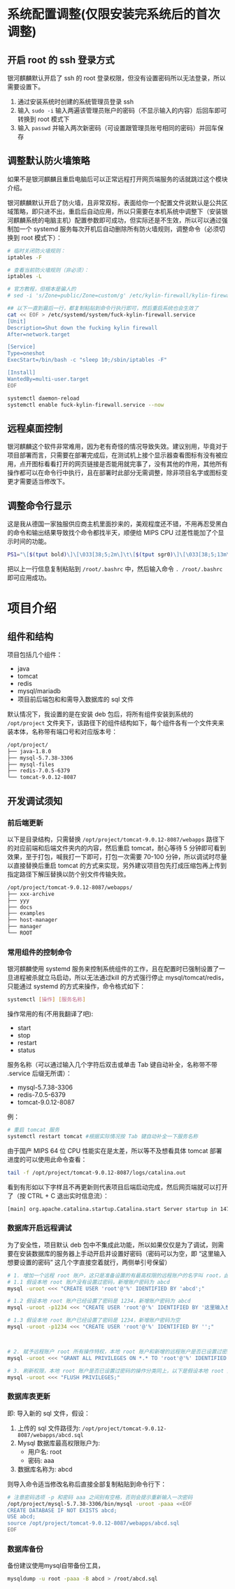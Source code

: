 
# 系统配置调整(仅限安装完系统后的首次调整)
## 开启 root 的 ssh 登录方式
银河麒麟默认开启了 ssh 的 root 登录权限，但没有设置密码所以无法登录，所以需要设置下。
1. 通过安装系统时创建的系统管理员登录 ssh
2. 输入 `sudo -i` 输入两遍该管理员账户的密码（不显示输入的内容）后回车即可转换到 root 模式下
3. 输入 `passwd` 并输入两次新密码（可设置跟管理员账号相同的密码）并回车保存

## 调整默认防火墙策略
如果不是银河麒麟且重启电脑后可以正常远程打开网页端服务的话就跳过这个模块介绍。

银河麒麟默认开启了防火墙，且非常双标，表面给你一个配置文件说默认是公共区域策略，即只进不出，重启后自动应用，所以只需要在本机系统中调整下（安装银河麒麟系统的电脑主机）配置参数即可成功，但实际还是不生效，所以可以通过强制加一个 systemd 服务每次开机后自动删除所有防火墙规则，调整命令（必须切换到 root 模式下）：
```bash
# 临时关闭防火墙规则：
iptables -F

# 查看当前防火墙规则（非必须）：
iptables -L

# 官方教程，但根本是骗人的
# sed -i 's/Zone=public/Zone=custom/g' /etc/kylin-firewall/kylin-firewall.conf

## 以下一直到最后一行，都复制粘贴到命令行执行即可，然后重启系统也会生效了
cat << EOF > /etc/systemd/system/fuck-kylin-firewall.service
[Unit]
Description=Shut down the fucking kylin firewall
After=network.target

[Service]
Type=oneshot
ExecStart=/bin/bash -c "sleep 10;/sbin/iptables -F"

[Install]
WantedBy=multi-user.target
EOF

systemctl daemon-reload
systemctl enable fuck-kylin-firewall.service --now

```

## 远程桌面控制

银河麒麟这个软件非常难用，因为老有奇怪的情况导致失效。建议别用，毕竟对于项目部署而言，只需要在部署完成后，在测试机上接个显示器查看图标有没有被应用，点开图标看看打开的网页链接是否能用就完事了，没有其他的作用，其他所有操作都可以在命令行中执行，且在部署时此部分无需调整，除非项目名字或图标变更才需要适当修改下。

## 调整命令行显示
这是我从德国一家独服供应商主机里面抄来的，美观程度还不错，不用再忍受黑白的命令和输出结果导致找个命令都找半天，顺便给 MIPS CPU 过差性能加了个显示时间的功能。

```bash
PS1="\[$(tput bold)\]\[\033[38;5;2m\]\t\[$(tput sgr0)\]\[\033[38;5;13m\]>\[$(tput sgr0)\]\[\033[38;5;9m\]\u\[$(tput sgr0)\]\[\033[38;5;10m\]@\[$(tput sgr0)\]\[\033[38;5;14m\]\h\[$(tput sgr0)\] \[$(tput sgr0)\]\[\033[38;5;11m\]\w\[$(tput sgr0)\] \[$(tput sgr0)\]\[\033[38;5;13m\]\\$\[$(tput sgr0)\] \[$(tput sgr0)\]"
```

把以上一行信息复制粘贴到 `/root/.bashrc` 中，然后输入命令 `. /root/.bashrc` 即可应用成功。

# 项目介绍
## 组件和结构
项目包括几个组件：
- java
- tomcat
- redis
- mysql/mariadb
- 项目前后端包和和需导入数据库的 sql 文件

默认情况下，我设置的是在安装 deb 包后，将所有组件安装到系统的 `/opt/project` 文件夹下，该路径下的组件结构如下，每个组件各有一个文件夹来装本体，名称带有端口号和对应版本号：

```bash
/opt/project/
├── java-1.8.0
├── mysql-5.7.38-3306
├── mysql-files
├── redis-7.0.5-6379
└── tomcat-9.0.12-8087
```

## 开发调试须知
### 前后端更新

以下是目录结构，只需替换 `/opt/project/tomcat-9.0.12-8087/webapps` 路径下的对应前端和后端文件夹内的内容，然后重启 tomcat，耐心等待 5 分钟即可看到效果，至于打包，喊我打一下即可，打包一次需要 70-100 分钟，所以调试时尽量以直接替换后重启 tomcat 的方式来实现，另外建议项目包先打成压缩包再上传到指定路径下解压替换以防个别文件传输失败。
```bash
/opt/project/tomcat-9.0.12-8087/webapps/
├── xxx-archive
├── yyy
├── docs
├── examples
├── host-manager
├── manager
└── ROOT
```

### 常用组件的控制命令

银河麒麟使用 systemd 服务来控制系统组件的工作，且在配置时已强制设置了一旦进程被杀就立马启动，所以无法通过kill 的方式强行停止 mysql/tomcat/redis，只能通过 systemd 的方式来操作，命令格式如下：

```bash
systemctl [操作] [服务名称]
```

操作常用的有(不用我翻译了吧):
- start
- stop
- restart
- status

服务名称（可以通过输入几个字符后双击或单击 Tab 键自动补全，名称带不带 .service 后缀无所谓）：
- mysql-5.7.38-3306
- redis-7.0.5-6379
- tomcat-9.0.12-8087

例：
```bash
# 重启 tomcat 服务
systemctl restart tomcat #根据实际情况按 Tab 键自动补全一下服务名称
```

由于国产 MIPS 64 位 CPU 性能实在是太差，所以等不及想看具体 tomcat 部署进度的可以使用此命令查看：
```bash
tail -f /opt/project/tomcat-9.0.12-8087/logs/catalina.out
```
看到有形如以下字样且不再更新则代表项目后端启动完成，然后网页端就可以打开了（按 CTRL + C 退出实时信息流）：
```bash
[main] org.apache.catalina.startup.Catalina.start Server startup in 147580 ms
```

### 数据库开启远程调试
为了安全性，项目默认 deb 包中不集成此功能，所以如果仅仅是为了调试，则需要在安装数据库的服务器上手动开启并设置好密码（密码可以为空，即 “这里输入想要设置的密码” 这几个字直接空着就行，两侧单引号保留）

```bash
# 1. 增加一个远程 root 账户，这只是准备设置的有最高权限的远程账户的名字叫 root，此时它还没权限
# 1.1 假设本地 root 账户没有设置过密码，新增账户密码为 abcd
mysql -uroot <<< "CREATE USER 'root'@'%' IDENTIFIED BY 'abcd';"

# 1.2 假设本地 root 账户已经设置了密码是 1234，新增账户密码为 abcd
mysql -uroot -p1234 <<< "CREATE USER 'root'@'%' IDENTIFIED BY '这里输入想要设置的密码';"

# 1.3 假设本地 root 账户已经设置了密码是 1234，新增账户密码为空
mysql -uroot -p1234 <<< "CREATE USER 'root'@'%' IDENTIFIED BY '';"



# 2. 赋予远程账户 root 所有操作特权，本地 root 账户和新增的远程账户是否已设置过密码的操作分类同上，以下是假设远程 root 账户密码为空，本地 root 账户密码也是没设置
mysql -uroot <<< "GRANT ALL PRIVILEGES ON *.* TO 'root'@'%' IDENTIFIED BY '' WITH GRANT OPTION;"

# 3. 刷新权限，本地 root 账户是否已设置过密码的操作分类同上，以下是假设本地 root 账户密码没设置
mysql -uroot <<< "FLUSH PRIVILEGES;"

```

### 数据库表更新
即: 导入新的 sql 文件，假设：
1. 上传的 sql 文件路径为: `/opt/project/tomcat-9.0.12-8087/webapps/abcd.sql`
2. Mysql 数据库最高权限账户为:
   - 用户名: root
   - 密码: aaa
3. 数据库名称为: abcd

则导入命令适当修改名称后直接全部复制粘贴到命令行下：
```bash
# 注意密码选项 -p 和密码 aaa 之间别有空格，否则会提示重新输入一次密码
/opt/project/mysql-5.7.38-3306/bin/mysql -uroot -paaa <<EOF
CREATE DATABASE IF NOT EXISTS abcd;
USE abcd;
source /opt/project/tomcat-9.0.12-8087/webapps/abcd.sql
EOF
```

### 数据库备份

备份建议使用mysql自带备份工具，
```bash
mysqldump -u root -paaa -B abcd > /root/abcd.sql
```